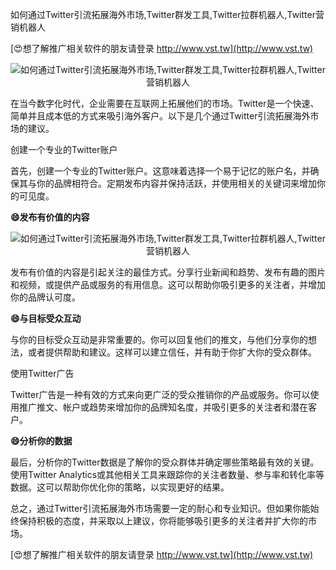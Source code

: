 如何通过Twitter引流拓展海外市场,Twitter群发工具,Twitter拉群机器人,Twitter营销机器人

[😍想了解推广相关软件的朋友请登录 http://www.vst.tw](http://www.vst.tw)

 <center><img src="https://vst.tw/MP4/tuiguang/png/1.png" alt="如何通过Twitter引流拓展海外市场,Twitter群发工具,Twitter拉群机器人,Twitter营销机器人"></center>

在当今数字化时代，企业需要在互联网上拓展他们的市场。Twitter是一个快速、简单并且成本低的方式来吸引海外客户。以下是几个通过Twitter引流拓展海外市场的建议。

创建一个专业的Twitter账户

首先，创建一个专业的Twitter账户。这意味着选择一个易于记忆的账户名，并确保其与你的品牌相符合。定期发布内容并保持活跃，并使用相关的关键词来增加你的可见度。

**😄发布有价值的内容**

 <center><img src="https://vst.tw/MP4/tuiguang/png/5.png" alt="如何通过Twitter引流拓展海外市场,Twitter群发工具,Twitter拉群机器人,Twitter营销机器人"></center>

发布有价值的内容是引起关注的最佳方式。分享行业新闻和趋势、发布有趣的图片和视频，或提供产品或服务的有用信息。这可以帮助你吸引更多的关注者，并增加你的品牌认可度。

**😄与目标受众互动**

与你的目标受众互动是非常重要的。你可以回复他们的推文，与他们分享你的想法，或者提供帮助和建议。这样可以建立信任，并有助于你扩大你的受众群体。

使用Twitter广告

Twitter广告是一种有效的方式来向更广泛的受众推销你的产品或服务。你可以使用推广推文、帐户或趋势来增加你的品牌知名度，并吸引更多的关注者和潜在客户。

**😄分析你的数据**

最后，分析你的Twitter数据是了解你的受众群体并确定哪些策略最有效的关键。使用Twitter Analytics或其他相关工具来跟踪你的关注者数量、参与率和转化率等数据。这可以帮助你优化你的策略，以实现更好的结果。

总之，通过Twitter引流拓展海外市场需要一定的耐心和专业知识。但如果你能始终保持积极的态度，并采取以上建议，你将能够吸引更多的关注者并扩大你的市场。

[😍想了解推广相关软件的朋友请登录 http://www.vst.tw](http://www.vst.tw)



